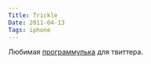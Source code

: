 ```yaml
---
Title: Trickle
Date: 2011-04-13
Tags: iphone
---
```


<div class="text">Любимая <a href="http://trickleapp.com/">программулька</a> для твиттера.</div>